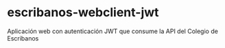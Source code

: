 # escribanos-webclient-jwt
Aplicación web con autenticación JWT que consume la API del Colegio de Escribanos
